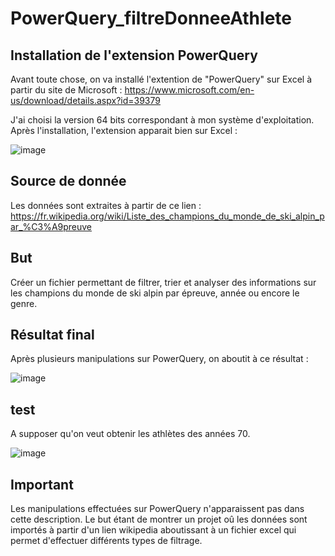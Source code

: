 # PowerQuery_filtreDonneeAthlete

## Installation de l'extension PowerQuery 
Avant toute chose, on va installé l'extention de "PowerQuery" sur Excel à partir du site de Microsoft : https://www.microsoft.com/en-us/download/details.aspx?id=39379

J'ai choisi la version 64 bits correspondant à mon système d'exploitation.
Après l'installation, l'extension apparait bien sur Excel :

![image](https://github.com/user-attachments/assets/94ac04bc-823f-4562-880d-ea48c65acfe5)

## Source de donnée
Les données sont extraites à partir de ce lien :
https://fr.wikipedia.org/wiki/Liste_des_champions_du_monde_de_ski_alpin_par_%C3%A9preuve

## But
Créer un fichier permettant de filtrer, trier et analyser des informations sur les champions du monde de ski alpin par épreuve, année ou encore le genre.

## Résultat final
Après plusieurs manipulations sur PowerQuery, on aboutit à ce résultat :

![image](https://github.com/user-attachments/assets/5c2e0187-c9e5-462d-b91e-c69b008a9a3e)

## test
A supposer qu'on veut obtenir les athlètes des années 70.

![image](https://github.com/user-attachments/assets/33054c73-114d-4d67-90aa-62fcdb25c540)

## Important
Les manipulations effectuées sur PowerQuery n'apparaissent pas dans cette description.
Le but étant de montrer un projet oû les données sont importés à partir d'un lien wikipedia aboutissant à un fichier excel qui permet d'effectuer différents types de filtrage. 


